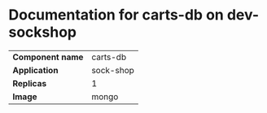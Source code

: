 # Documentation for carts-db on dev-sockshop

|||
| --- | ---- |
| **Component name** | carts-db |
| **Application** | sock-shop |
| **Replicas** | 1 |
| **Image** | mongo |

